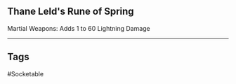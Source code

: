 ## Thane Leld's Rune of Spring
Martial Weapons: Adds 1 to 60 Lightning Damage

---
## Tags
#Socketable
